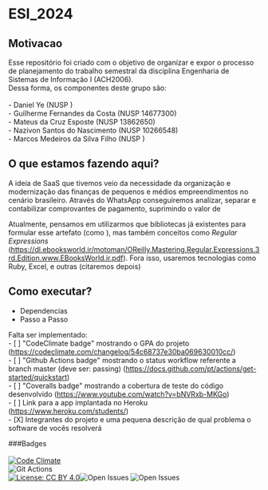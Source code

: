 # ESI_2024

## Motivacao
Esse repositório foi criado com o objetivo de organizar e expor o processo de planejamento do trabalho semestral da disciplina Engenharia de Sistemas de Informação I (ACH2006).
<br> Dessa forma, os componentes deste grupo são: <br>
<br>- Daniel Ye (NUSP )
<br>- Guilherme Fernandes da Costa (NUSP 14677300)
<br>- Mateus da Cruz Esposte (NUSP 13862650)
<br>- Nazivon Santos do Nascimento (NUSP 10266548)
<br>-  Marcos Medeiros da Silva Filho (NUSP )
<br>

## O que estamos fazendo aqui?
A ideia de SaaS que tivemos veio da necessidade da organização e modernização das finanças de pequenos e médios empreendimentos no cenário brasileiro.
Através do WhatsApp conseguiremos analizar, separar e contabilizar comprovantes de pagamento, suprimindo o valor de  

Atualmente, pensamos em utilizarmos que bibliotecas já existentes para formular esse artefato (como ), mas também conceitos como _Regular Expressions_ (https://dl.ebooksworld.ir/motoman/OReilly.Mastering.Regular.Expressions.3rd.Edition.www.EBooksWorld.ir.pdf).
Fora isso, usaremos tecnologias como Ruby, Excel, e outras (citaremos depois)
## Como executar?
- Dependencias
- Passo a Passo

Falta ser implementado:
   <br>- [ ] "CodeClimate badge" mostrando o GPA do projeto (https://codeclimate.com/changelog/54c68737e30ba069630010cc/)
   <br>- [ ] "Github Actions badge" mostrando o status workflow referente a branch master (deve ser: passing) (https://docs.github.com/pt/actions/get-started/quickstart)
   <br>- [ ] "Coveralls badge" mostrando a cobertura de teste do código desenvolvido (https://www.youtube.com/watch?v=bNVRxb-MKGo)
   <br>- [ ] Link para a app implantada no Heroku (https://www.heroku.com/students/)
   <br>- [X] Integrantes do projeto e uma pequena descrição de qual problema o software de vocês resolverá

###Badges  
<br>
[![Code Climate](https://codeclimate.com/github/Guilherme-Fernandes-da-Costa/ESI_2024/badges/gpa.svg)](https://codeclimate.com/github/Guilherme-Fernandes-da-Costa/ESI_2024)
<br>
![Git Actions](https://github.com/Guilherme-Fernandes-da-Costa/ESI_2024/actions/workflows/blank.yml/badge.svg)
<br>
[![License: CC BY 4.0](https://img.shields.io/badge/License-CC%20BY%204.0-lightgrey.svg)](https://creativecommons.org/licenses/by/4.0/)![Open Issues](https://img.shields.io/github/last-commit/Guilherme-Fernandes-da-Costa/ESI_2024)
![Open Issues](https://img.shields.io/github/issues/Guilherme-Fernandes-da-Costa/ESI_2024)
